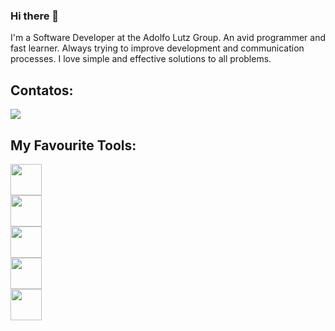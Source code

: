### Hi there 👋


I'm a Software Developer at the Adolfo Lutz Group. 
An avid programmer and fast learner. Always trying to improve development and communication processes. I love simple and effective solutions to all problems.



## Contatos:

<div>

<a href="https://www.linkedin.com/in/rafaelditolvo/" target="_blank"><img src="https://img.shields.io/badge/-LinkedIn-%230077B5?style=for-the-badge&logo=linkedin&logoColor=white" target="_blank"></a>   
</div>



## My Favourite Tools:
<div>
            <img height=50 width=50 src="https://cdn.jsdelivr.net/gh/devicons/devicon/icons/javascript/javascript-original.svg" />
          </div>
<div><img height=50 width=50 src="https://cdn.jsdelivr.net/gh/devicons/devicon/icons/react/react-original-wordmark.svg" /></div>
<div><img height=50 width=50 src="https://cdn.jsdelivr.net/gh/devicons/devicon/icons/nodejs/nodejs-original-wordmark.svg" /></div>
<div><img height=50 width=50 src="https://cdn.jsdelivr.net/gh/devicons/devicon/icons/materialui/materialui-original.svg" /></div> 
<div><img height=50 width=50 src="https://cdn.jsdelivr.net/gh/devicons/devicon/icons/express/express-original-wordmark.svg" /></div>




            
     
                    


            
          

<!--
**rafaditolvo/rafaditolvo** is a ✨ _special_ ✨ repository because its `README.md` (this file) appears on your GitHub profile.

Here are some ideas to get you started:

- 🔭 I’m currently working on ...
- 🌱 I’m currently learning ...
- 👯 I’m looking to collaborate on ...
- 🤔 I’m looking for help with ...
- 💬 Ask me about ...
- 📫 How to reach me: ...
- 😄 Pronouns: ...
- ⚡ Fun fact: ...
-->
